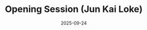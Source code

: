 ---
title : "Opening Session (Jun Kai Loke)"
date: 2025-09-24
weight : 7
chapter : false
tags: ["AWS", "CloudDay", "Vietnam", "GenAI", "AI Agents", "Events"]
pre : " <b> 7.2 </b> "
---